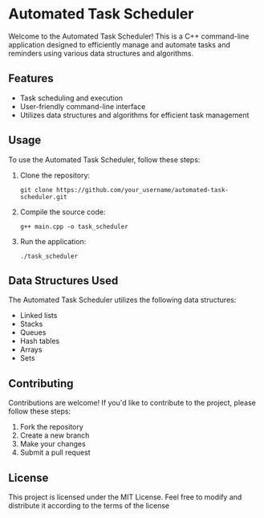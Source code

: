 
<html>

<body>

<h1>Automated Task Scheduler</h1>

<p>Welcome to the Automated Task Scheduler! This is a C++ command-line application designed to efficiently manage and automate tasks and reminders using various data structures and algorithms.</p>

<h2>Features</h2>
<ul>
    <li>Task scheduling and execution</li>
    <li>User-friendly command-line interface</li>
    <li>Utilizes data structures and algorithms for efficient task management</li>
</ul>

<h2>Usage</h2>
<p>To use the Automated Task Scheduler, follow these steps:</p>
<ol>
    <li>Clone the repository:</li>
    <pre><code>git clone https://github.com/your_username/automated-task-scheduler.git</code></pre>
    <li>Compile the source code:</li>
    <pre><code>g++ main.cpp -o task_scheduler</code></pre>
    <li>Run the application:</li>
    <pre><code>./task_scheduler</code></pre>
</ol>

<h2>Data Structures Used</h2>
<p>The Automated Task Scheduler utilizes the following data structures:</p>
<ul>
    <li>Linked lists</li>
    <li>Stacks</li>
    <li>Queues</li>
    <li>Hash tables</li>
    <li>Arrays</li>
    <li>Sets</li>
</ul>

<h2>Contributing</h2>
<p>Contributions are welcome! If you'd like to contribute to the project, please follow these steps:</p>
<ol>
    <li>Fork the repository</li>
    <li>Create a new branch</li>
    <li>Make your changes</li>
    <li>Submit a pull request</li>
</ol>

<h2>License</h2>
<p>This project is licensed under the MIT License. Feel free to modify and distribute it according to the terms of the license</p>

</body>
</html>
